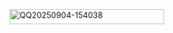 <img width="273" height="27" alt="QQ20250904-154038" src="https://github.com/user-attachments/assets/7155a8a3-de35-4fab-9699-74b898cb6574" />

